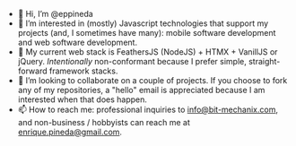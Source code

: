 - 👋 Hi, I’m @eppineda
- 👀 I’m interested in (mostly) Javascript technologies that support my projects (and, I sometimes have many): mobile software development and web software development.
- 🌱 My current web stack is FeathersJS (NodeJS) + HTMX + VanillJS or jQuery. _Intentionally_ non-conformant because I prefer simple, straight-forward framework stacks.
- 💞️ I’m looking to collaborate on a couple of projects. If you choose to fork any of my repositories, a "hello" email is appreciated because I am interested when that does happen.
- 📫 How to reach me: professional inquiries to info@bit-mechanix.com, and non-business / hobbyists can reach me at enrique.pineda@gmail.com.

<!---
eppineda/eppineda is a ✨ special ✨ repository because its `README.md` (this file) appears on your GitHub profile.
You can click the Preview link to take a look at your changes.
--->
